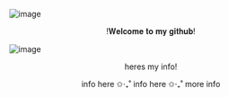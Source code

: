 ![image](https://media.discordapp.net/attachments/1287942798242222182/1340488479208898663/Patrick-Hockstetter-Henry-Bowers-It-2017.png?ex=67b28aae&is=67b1392e&hm=54bbaa585944ec209c287b4ecc880d71f391e39c2113e459c665fd32353a997e&=&format=webp&quality=lossless&width=1197&height=598)
<p align="center">
!𝐖𝐞𝐥𝐜𝐨𝐦𝐞 𝐭𝐨 𝐦𝐲 𝐠𝐢𝐭𝐡𝐮𝐛!
  
![image](https://media.discordapp.net/attachments/1287942798242222182/1340493269586542673/image.png?ex=67b28f24&is=67b13da4&hm=b930c3ae72d385778f79b6df33b47855ec7313bb66ad29a61555de52bc1b9f21&=&format=webp&quality=lossless&width=788&height=303)

<p align="center">
heres my info!
<p align="center">
info here ✩‧₊˚ info here ✩‧₊˚ more info
